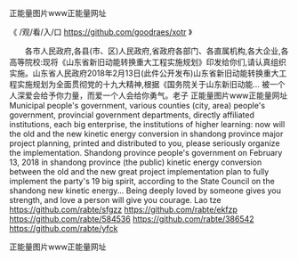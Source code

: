 
正能量图片www正能量网址




《 /观/看/入/口  https://github.com/goodraes/xotr 》




　　各市人民政府,各县(市、区)人民政府,省政府各部门、各直属机构,各大企业,各高等院校:现将《山东省新旧动能转换重大工程实施规划》印发给你们,请认真组织实施。山东省人民政府2018年2月13日(此件公开发布)山东省新旧动能转换重大工程实施规划为全面贯彻党的十九大精神,根据《国务院关于山东新旧动能...
	被一个人深爱会给予你力量，而爱一个人会给你勇气。老子
正能量图片www正能量网址
Municipal people's government, various counties (city, area) people's government, provincial government departments, directly affiliated institutions, each big enterprise, the institutions of higher learning: now will the old and the new kinetic energy conversion in shandong province major project planning, printed and distributed to you, please seriously organize the implementation.
Shandong province people's government on February 13, 2018 in shandong province (the public) kinetic energy conversion between the old and the new great project implementation plan to fully implement the party's 19 big spirit, according to the State Council on the shandong new kinetic energy...
Being deeply loved by someone gives you strength, and love a person will give you courage.
Lao tze
https://github.com/rabte/sfgzz
https://github.com/rabte/ekfzp
https://github.com/rabte/584536
https://github.com/rabte/386542
https://github.com/rabte/yfck





正能量图片www正能量网址
